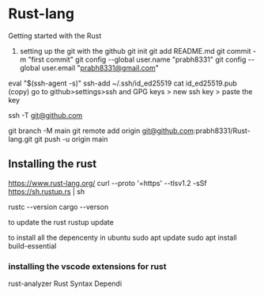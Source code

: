# Rust-lang
Getting started with the Rust
1. setting up the git with the github
git init
git add README.md
git commit -m "first commit"
git config --global user.name "prabh8331"
git config --global user.email "prabh8331@gmail.com"


eval "$(ssh-agent -s)"
ssh-add ~/.ssh/id_ed25519
cat id_ed25519.pub (copy)
go to github>settings>ssh and GPG keys > new ssh key > paste the key

ssh -T git@github.com


git branch -M main
git remote add origin git@github.com:prabh8331/Rust-lang.git
git push -u origin main

## Installing the rust
https://www.rust-lang.org/
curl --proto '=https' --tlsv1.2 -sSf https://sh.rustup.rs | sh

rustc --version
cargo --verson

to update the rust
rustup update

to install all the depencenty in ubuntu
sudo apt update
sudo apt install build-essential


### installing the vscode extensions for rust
rust-analyzer
Rust Syntax
Dependi

